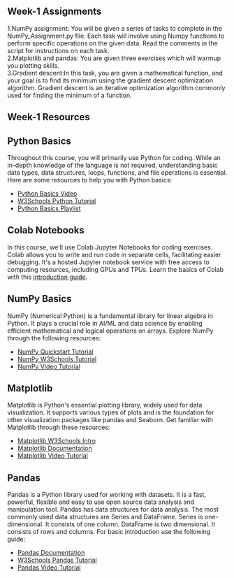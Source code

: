 ## Week-1 Assignments

1.NumPy assignment: You will be given a series of tasks to complete in the NumPy_Assignment.py file. Each task will involve using Numpy functions to perform specific operations on the given data. Read the comments in the script for instructions on each task.  
2.Matplotlib and pandas: You are given three exercises which will warmup you plotting skills.  
3.Gradient descent:In this task, you are given a mathematical function, and your goal is to find its minimum using the gradient descent optimization algorithm. Gradient descent is an iterative optimization algorithm commonly used for finding the minimum of a function.  

## Week-1 Resources

## Python Basics

Throughout this course, you will primarily use Python for coding. While an in-depth knowledge of the language is not required, understanding basic data types, data structures, loops, functions, and file operations is essential. Here are some resources to help you with Python basics:

- [Python Basics Video](https://youtu.be/kqtD5dpn9C8?feature=shared)
- [W3Schools Python Tutorial](https://www.w3schools.com/python/)
- [Python Basics Playlist](https://youtube.com/playlist?list=PLzMcBGfZo4-mFu00qxl0a67RhjjZj3jXm&feature=shared)

## Colab Notebooks

In this course, we'll use Colab Jupyter Notebooks for coding exercises. Colab allows you to write and run code in separate cells, facilitating easier debugging. It's a hosted Jupyter notebook service with free access to computing resources, including GPUs and TPUs. Learn the basics of Colab with this [introduction guide](https://youtu.be/iMlMfrXJYSg?feature=shared).

## NumPy Basics

NumPy (Numerical Python) is a fundamental library for linear algebra in Python. It plays a crucial role in AI/ML and data science by enabling efficient mathematical and logical operations on arrays. Explore NumPy through the following resources:

- [NumPy Quickstart Tutorial](https://numpy.org/doc/stable/user/quickstart.html)
- [NumPy W3Schools Tutorial](https://www.w3schools.com/python/numpy/default.asp)
- [NumPy Video Tutorial](https://youtu.be/QUT1VHiLmmI?feature=shared)

## Matplotlib

Matplotlib is Python's essential plotting library, widely used for data visualization. It supports various types of plots and is the foundation for other visualization packages like pandas and Seaborn. Get familiar with Matplotlib through these resources:

- [Matplotlib W3Schools Intro](https://www.w3schools.com/python/matplotlib_intro.asp)
- [Matplotlib Documentation](https://matplotlib.org/)
- [Matplotlib Video Tutorial](https://youtu.be/OZOOLe2imFo?feature=shared)

## Pandas

Pandas is a Python library used for working with datasets. It is a fast, powerful, flexible and easy to use open source data analysis and manipulation tool. Pandas has data structures for data analysis. The most commonly used data structures are Series and DataFrame. Series is one-dimensional. It consists of one column. DataFrame is two dimensional. It consists of rows and columns. For basic introduction use the following guide:

- [Pandas Documentation](https://pandas.pydata.org/)
- [W3Schools Pandas Tutorial](https://www.w3schools.com/python/pandas/default.asp)
- [Pandas Video Tutorial](https://youtu.be/vmEHCJofslg?feature=shared)
